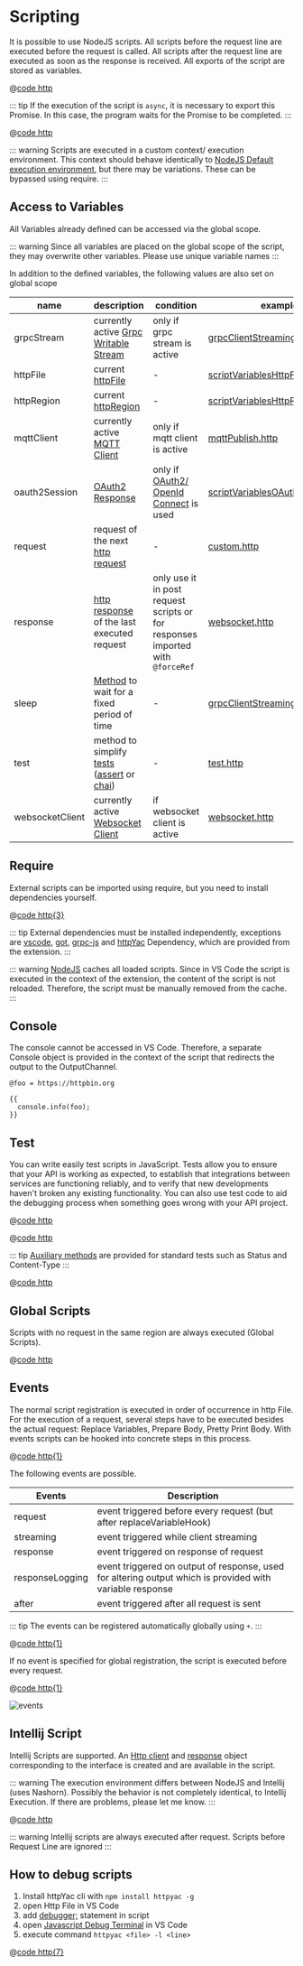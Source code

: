
# Scripting

It is possible to use NodeJS scripts. All scripts before the request line are executed before the request is called. All scripts after the request line are executed as soon as the response is received. All exports of the script are stored as variables.


@[code http](../../examples/script/script.http)

::: tip
If the execution of the script is `async`, it is necessary to export this Promise. In this case, the program waits for the Promise to be completed.
:::

@[code http](../../examples/script/scriptPromise.http)

::: warning
Scripts are executed in a custom context/ execution environment. This context should behave identically to [NodeJS Default execution environment](https://nodejs.org/api/vm.html#what-does-it-mean-to-contextify-an-object), but there may be variations. These can be bypassed using require.
:::

## Access to Variables

All Variables already defined can be accessed via the global scope.

::: warning
Since all variables are placed on the global scope of the script, they may overwrite other variables. Please use unique variable names
:::

In addition to the defined variables, the following values are also set on global scope

| name | description | condition | example |
| - | - | - | - |
| grpcStream | currently active [Grpc Writable Stream](https://nodejs.org/api/stream.html#writable-streams) | only if grpc stream is active | [grpcClientStreaming.http](https://github.com/httpyac/httpyac.github.io/blob/main/examples/request/grpcClientStreaming.http) |
| httpFile | current [httpFile](https://github.com/AnWeber/httpyac/blob/main/src/models/httpFile.ts) | - | [scriptVariablesHttpFile.http](https://github.com/httpyac/httpyac.github.io/blob/main/examples/script/scriptVariablesHttpFile.http) |
| httpRegion | current [httpRegion](https://github.com/AnWeber/httpyac/blob/main/src/models/httpRegion.ts) | - | [scriptVariablesHttpRegion.http](https://github.com/httpyac/httpyac.github.io/blob/main/examples/script/scriptVariablesHttpRegion.http) | 
| mqttClient | currently active [MQTT Client](https://github.com/mqttjs/MQTT.js#example) | only if mqtt client is active | [mqttPublish.http](https://github.com/httpyac/httpyac.github.io/blob/main/examples/request/mqttPublish.http) |
| oauth2Session | [OAuth2 Response](https://github.com/AnWeber/httpyac/blob/main/src/variables/replacer/oauth/openIdInformation.ts#L6-L14) |only if [OAuth2/ OpenId Connect](/guide/variables.html#oauth2-openid-connect) is used | [scriptVariablesOAuthSession.http](https://github.com/httpyac/httpyac.github.io/blob/main/examples/script/scriptVariablesOAuthSession.http) |
| request | request of the next [http request](https://github.com/AnWeber/httpyac/blob/main/src/models/httpRequest.ts) | - | [custom.http](https://github.com/httpyac/httpyac.github.io/blob/main/examples/variables/custom.http) |
| response | [http response](https://github.com/AnWeber/httpyac/blob/main/src/models/httpResponse.ts) of the last executed request | only use it in post request scripts or for responses imported with `@forceRef` | [websocket.http](https://github.com/httpyac/httpyac.github.io/blob/main/examples/script/assert.http) |
| sleep | [Method](https://github.com/AnWeber/httpyac/blob/main/src/utils/promiseUtils.ts#L7) to wait for a fixed period of time | - | [grpcClientStreaming.http](https://github.com/httpyac/httpyac.github.io/blob/main/examples/request/grpcClientStreaming.http) |
| test | method to simplify [tests](https://github.com/AnWeber/httpyac/blob/main/src/actions/jsAction.ts#L40) ([assert](https://github.com/httpyac/httpyac.github.io/blob/main/examples/project/tests/assert.http) or [chai](https://github.com/httpyac/httpyac.github.io/blob/main/examples/project/tests/chai.http)) | - | [test.http](https://github.com/httpyac/httpyac.github.io/blob/main/examples/script/test.http) |
| websocketClient | currently active [Websocket Client](https://www.npmjs.com/package/ws#sending-and-receiving-text-data) | if websocket client is active | [websocket.http](https://github.com/httpyac/httpyac.github.io/blob/main/examples/request/websocket.http) |

## Require

External scripts can be imported using require, but you need to install dependencies yourself.

@[code http{3}](../../examples/script/scriptRequire.http)


::: tip
External dependencies must be installed independently, exceptions are [vscode](https://www.npmjs.com/package/@types/vscode), [got](https://www.npmjs.com/package/got), [grpc-js](https://www.npmjs.com/package/@grpc/grpc-js) and [httpYac](https://www.npmjs.com/package/httpyac) Dependency, which are provided from the extension.
:::

::: warning
[NodeJS](https://nodejs.org/api/modules.html#modules_require_cache) caches all loaded scripts. Since in VS Code the script is executed in the context of the extension, the content of the script is not reloaded. Therefore, the script must be manually removed from the cache.
:::

## Console

The console cannot be accessed in VS Code. Therefore, a separate Console object is provided in the context of the script that redirects the output to the OutputChannel.

```http
@foo = https://httpbin.org

{{
  console.info(foo);
}}
```

## Test
You can write easily test scripts in JavaScript. Tests allow you to ensure that your API is working as expected, to establish that integrations between services are functioning reliably, and to verify that new developments haven't broken any existing functionality. You can also use test code to aid the debugging process when something goes wrong with your API project.


@[code http](../../examples/script/assert.http)

@[code http](../../examples/script/chai.http)


::: tip
[Auxiliary methods](https://github.com/AnWeber/httpyac/blob/790a1b0409bd9eed6ef0ff26a2fc017952d58231/src/models/testFunction.ts#L6-L14) are provided for standard tests such as Status and Content-Type
:::

@[code http](../../examples/script/test.http)

## Global Scripts

Scripts with no request in the same region are always executed (Global Scripts).

@[code http](../../examples/script/globalScripts.http)

## Events

The normal script registration is executed in order of occurrence in http File. For the execution of a request, several steps have to be executed besides the actual request: Replace Variables, Prepare Body, Pretty Print Body. With events scripts can be hooked into concrete steps in this process. 

@[code http{1}](../../examples/script/events.http)

The following events are possible.

| Events | Description |
| - | - |
| request | event triggered before every request (but after replaceVariableHook) |
| streaming | event triggered while client streaming |
| response | event triggered on response of request |
| responseLogging | event triggered on output of response, used for altering output which is provided with variable response |
| after | event triggered after all request is sent |


::: tip
The events can be registered automatically globally using `+`.
:::

@[code http{1}](../../examples/script/globalScriptOnEveryHttpRegionAfter.http)

If no event is specified for global registration, the script is executed before every request.

@[code http{1}](../../examples/script/globalScriptOnEveryHttpRegion.http)

![events](./scripting.svg)

## Intellij Script

Intellij Scripts are supported. An [Http client](https://www.jetbrains.com/help/idea/http-client-reference.html) and [response](https://www.jetbrains.com/help/idea/http-response-reference.html) object corresponding to the interface is created and are available in the script.

::: warning
The execution environment differs between NodeJS and Intellij (uses Nashorn). Possibly the behavior is not completely identical, to Intellij Execution. If there are problems, please let me know.
:::

@[code http](../../examples/script/intellij.http)

::: warning
Intellij scripts are always executed after request. Scripts before Request Line are ignored
:::


## How to debug scripts

1. Install httpYac cli with `npm install httpyac -g`
1. open Http File in VS Code
3. add [debugger;](https://developer.mozilla.org/de/docs/Web/JavaScript/Reference/Statements/debugger) statement in script
4. open [Javascript Debug Terminal](https://code.visualstudio.com/docs/nodejs/nodejs-debugging#_javascript-debug-terminal) in VS Code
5. execute command `httpyac <file> -l <line>`


@[code http{7}](../../examples/script/debugger.http)
